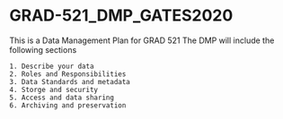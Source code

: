 # GRAD-521_DMP_GATES2020

This is a Data Management Plan for GRAD 521
  The DMP will include the following sections
  
    1. Describe your data
    2. Roles and Responsibilities
    3. Data Standards and metadata
    4. Storge and security
    5. Access and data sharing
    6. Archiving and preservation
